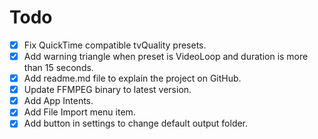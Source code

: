 # Todo

- [x] Fix QuickTime compatible tvQuality presets.
- [x] Add warning triangle when preset is VideoLoop and duration is more than 15 seconds.
- [x] Add readme.md file to explain the project on GitHub.
- [x] Update FFMPEG binary to latest version.
- [x] Add App Intents.
- [x] Add File Import menu item.
- [x] Add button in settings to change default output folder.
